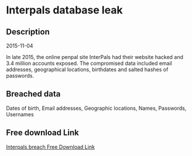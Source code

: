 # Interpals database leak

## Description

2015-11-04

In late 2015, the online penpal site InterPals had their website hacked and 3.4 million accounts exposed. The compromised data included email addresses, geographical locations, birthdates and salted hashes of passwords.

## Breached data

Dates of birth, Email addresses, Geographic locations, Names, Passwords, Usernames

## Free download Link

[Interpals breach Free Download Link](https://link-to.net/1229997/56.700738168429574/dynamic/?r=aHR0cHM6Ly93d3cubWVkaWFmaXJlLmNvbS92aWV3LzhDek1wWGtSaHdoa0Ruci9pbnRlcnBhbHMubmV0L2ZpbGU=)